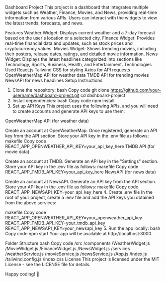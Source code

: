 Dashboard Project
This project is a dashboard that integrates multiple widgets such as Weather, Finance, Movies, and News, providing real-time information from various APIs. Users can interact with the widgets to view the latest trends, forecasts, and news.

Features
Weather Widget: Displays current weather and a 7-day forecast based on the user's location or a selected city.
Finance Widget: Provides real-time financial data and updates, such as stock prices and cryptocurrency values.
Movies Widget: Shows trending movies, including their posters, release dates, ratings, and detailed movie information.
News Widget: Displays the latest headlines categorized into sections like Technology, Sports, Business, Health, and Entertainment.
Technologies Used
React.js
Tailwind CSS for styling
Axios for API requests
OpenWeatherMap API for weather data
TMDB API for trending movies
NewsAPI for news headlines
Setup Instructions
1. Clone the repository:
bash
Copy code
git clone https://github.com/your-username/dashboard-project.git
cd dashboard-project
2. Install dependencies:
bash
Copy code
npm install
3. Set up API Keys
This project uses the following APIs, and you will need to create accounts and generate API keys to use them:

OpenWeatherMap API (for weather data)

Create an account at OpenWeatherMap.
Once registered, generate an API key from the API section.
Store your API key in the .env file as follows:
makefile
Copy code
REACT_APP_OPENWEATHER_API_KEY=your_api_key_here
TMDB API (for movie data)

Create an account at TMDB.
Generate an API key in the "Settings" section.
Store your API key in the .env file as follows:
makefile
Copy code
REACT_APP_TMDB_API_KEY=your_api_key_here
NewsAPI (for news data)

Create an account at NewsAPI.
Generate an API key from the API section.
Store your API key in the .env file as follows:
makefile
Copy code
REACT_APP_NEWSAPI_KEY=your_api_key_here
4. Create .env file
In the root of your project, create a .env file and add the API keys you obtained from the above services:

makefile
Copy code
REACT_APP_OPENWEATHER_API_KEY=your_openweather_api_key
REACT_APP_TMDB_API_KEY=your_tmdb_api_key
REACT_APP_NEWSAPI_KEY=your_newsapi_key
5. Run the app locally:
bash
Copy code
npm start
Your app will be available at http://localhost:3000.

Folder Structure
bash
Copy code
/src
  /components
    /WeatherWidget.js
    /MovieWidget.js
    /FinanceWidget.js
    /NewsWidget.js
  /services
    /weatherService.js
    /movieService.js
    /newsService.js
  /App.js
  /index.js
  /tailwind.config.js
  /index.css
License
This project is licensed under the MIT License - see the LICENSE file for details.

Happy coding! 🎉
